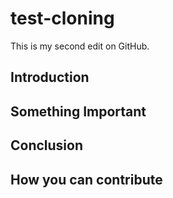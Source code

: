 # test-cloning

This is my second edit on GitHub.

## Introduction

## Something Important

## Conclusion

## How you can contribute

